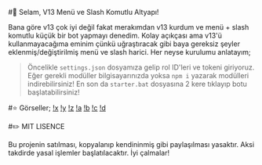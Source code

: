 #👋 Selam, V13 Menü ve Slash Komutlu Altyapı!

Bana göre v13 çok iyi değil fakat merakımdan v13 kurdum ve menü + slash komutlu küçük bir bot yapmayı denedim. Kolay açıkçası ama v13'ü kullanmayacağıma eminim çünkü uğraştıracak gibi baya gereksiz şeyler eklenmiş/değiştirilmiş menü ve slash harici. Her neyse kurulumu anlatayım;

> Öncelikle `settings.json` dosyamıza gelip rol ID'leri ve tokeni giriyoruz. Eğer gerekli modüller bilgisayarınızda yoksa `npm i` yazarak modülleri indirebilirsiniz! En son da `starter.bat` dosyasına 2 kere tıklayıp botu başlatabilirsiniz!

#⭐ Görseller;
[!x](https://cdn.discordapp.com/attachments/926175473984212992/927197226835513495/unknown.png)
[!y](https://cdn.discordapp.com/attachments/926175473984212992/927197270024257586/unknown.png)
[!z](https://cdn.discordapp.com/attachments/926175473984212992/927197437024669726/unknown.png)
[!a](https://cdn.discordapp.com/attachments/926175473984212992/927197467110408263/unknown.png)
[!b](https://cdn.discordapp.com/attachments/926175473984212992/927197512761221130/unknown.png)
[!c](https://cdn.discordapp.com/attachments/926175473984212992/927197577429012530/unknown.png)
[!d](https://cdn.discordapp.com/attachments/926175473984212992/927197708064813056/unknown.png)

#✏️ MIT LISENCE

Bu projenin satılması, kopyalanıp kendininmiş gibi paylaşılması yasaktır. Aksi takdirde yasal işlemler başlatılacaktır. İyi çalmalar!
